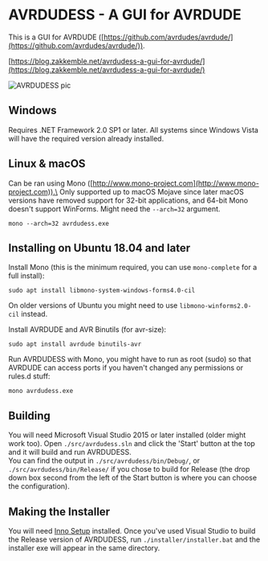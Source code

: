 # AVRDUDESS - A GUI for AVRDUDE

This is a GUI for AVRDUDE ([https://github.com/avrdudes/avrdude/](https://github.com/avrdudes/avrdude/)).

[https://blog.zakkemble.net/avrdudess-a-gui-for-avrdude/](https://blog.zakkemble.net/avrdudess-a-gui-for-avrdude/)

![AVRDUDESS pic](images/avrdudess.png "")

## Windows

Requires .NET Framework 2.0 SP1 or later. All systems since Windows Vista will have the required version already installed.

## Linux & macOS

Can be ran using Mono ([http://www.mono-project.com](http://www.mono-project.com)).\
Only supported up to macOS Mojave since later macOS versions have removed support for 32-bit applications, and 64-bit Mono doesn't support WinForms. Might need the `--arch=32` argument.

    mono --arch=32 avrdudess.exe

## Installing on Ubuntu 18.04 and later

Install Mono (this is the minimum required, you can use `mono-complete` for a full install):

    sudo apt install libmono-system-windows-forms4.0-cil

On older versions of Ubuntu you might need to use `libmono-winforms2.0-cil` instead.

Install AVRDUDE and AVR Binutils (for avr-size):

    sudo apt install avrdude binutils-avr

Run AVRDUDESS with Mono, you might have to run as root (sudo) so that AVRDUDE can access ports if you haven't changed any permissions or rules.d stuff:

    mono avrdudess.exe

## Building

You will need Microsoft Visual Studio 2015 or later installed (older might work too). Open `./src/avrdudess.sln` and click the 'Start' button at the top and it will build and run AVRDUDESS.\
You can find the output in `./src/avrdudess/bin/Debug/`, or `./src/avrdudess/bin/Release/` if you chose to build for Release (the drop down box second from the left of the Start button is where you can choose the configuration).

## Making the Installer

You will need [Inno Setup](https://www.jrsoftware.org/isinfo.php) installed. Once you've used Visual Studio to build the Release version of AVRDUDESS, run `./installer/installer.bat` and the installer exe will appear in the same directory.
